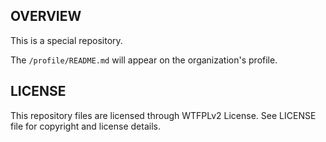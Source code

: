 OVERVIEW
--------
This is a special repository.

The `/profile/README.md` will appear on the organization's profile.


LICENSE
-------
This repository files are licensed through WTFPLv2 License.
See LICENSE file for copyright and license details.
